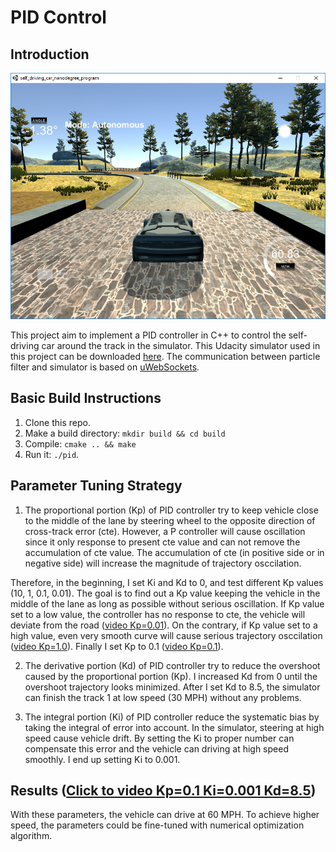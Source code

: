 # PID Control

## Introduction

![intro](./images/Introduction.PNG)

This project aim to implement a PID controller in C++ to control the self-driving car around the track in the simulator. This Udacity simulator used in this project can be downloaded [here](https://github.com/udacity/self-driving-car-sim/releases). The communication between particle filter and simulator is based on [uWebSockets](https://github.com/uNetworking/uWebSockets).

## Basic Build Instructions
1. Clone this repo.
2. Make a build directory: `mkdir build && cd build`
3. Compile: `cmake .. && make`
4. Run it: `./pid`. 

## Parameter Tuning Strategy

1. The proportional portion (Kp) of PID controller try to keep vehicle close to the middle of the lane by steering wheel to the opposite direction of cross-track error (cte). However, a P controller will cause oscillation since it only response to present cte value and can not remove the accumulation of cte value. The accumulation of cte (in positive side or in negative side) will increase the magnitude of trajectory osccilation.

Therefore, in the beginning, I set Ki and Kd to 0, and test different Kp values (10, 1, 0.1, 0.01). The goal is to find out a Kp value keeping the vehicle in the middle of the lane as long as possible without serious oscillation. If Kp value set to a low value, the controller has no response to cte, the vehicle will deviate from the road ([video Kp=0.01](https://youtu.be/V-vgksMStyY)). On the contrary, if Kp value set to a high value, even very smooth curve will cause serious trajectory osccilation ([video Kp=1.0](https://youtu.be/GMa-TJJFF9s)). Finally I set Kp to 0.1 ([video Kp=0.1](https://youtu.be/PCHf5BAB2tQ)).

2. The derivative portion (Kd) of PID controller try to reduce the overshoot caused by the proportional portion (Kp). I increased Kd from 0 until the overshoot trajectory looks minimized. After I set Kd to 8.5, the simulator can finish the track 1 at low speed (30 MPH) without any problems.

3. The integral portion (Ki) of PID controller reduce the systematic bias by taking the integral of error into account. In the simulator, steering at high speed cause vehicle drift. By setting the Ki to proper number can compensate this error and the vehicle can driving at high speed smoothly. I end up setting Ki to 0.001.

## Results ([Click to video Kp=0.1 Ki=0.001 Kd=8.5](https://youtu.be/TU5EeDkZJnU))

With these parameters, the vehicle can drive at 60 MPH. To achieve higher speed, the parameters could be fine-tuned with numerical optimization algorithm.